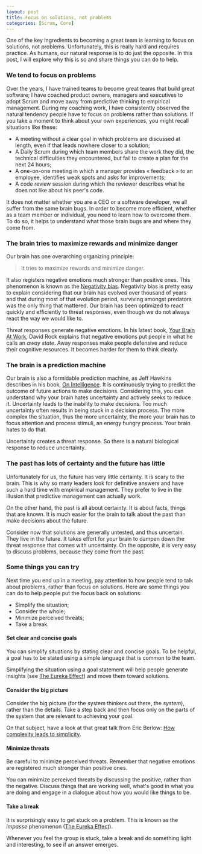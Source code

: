 ```yaml
---
layout: post
title: Focus on solutions, not problems
categories: [Scrum, Core]
---
```


One of the key ingredients to becoming a great team is learning to focus on solutions, not problems. Unfortunately, this is really hard and requires practice. As humans, our natural response is to do just the opposite. In this post, I will explore why this is so and share things you can do to help.

### We tend to focus on problems

Over the years, I have trained teams to become great teams that build great software; I have coached product owners, managers and executives to adopt Scrum and move away from predictive thinking to empirical management. During my coaching work, I have consistently observed the natural tendency people have to focus on problems rather than solutions. If you take a moment to think about your own experiences, you might recall situations like these:

* A meeting without a clear goal in which problems are discussed at length, even if that leads nowhere closer to a solution;
* A Daily Scrum during which team members share the work they did, the technical difficulties they encountered, but fail to create a plan for the next 24 hours;
* A one-on-one meeting in which a manager provides « feedback » to an employee, identifies weak spots and asks for improvements;
* A code review session during which the reviewer describes what he does not like about his peer's code.

It does not matter whether you are a CEO or a software developer, we all suffer from the same brain bugs. In order to become more efficient, whether as a team member or individual, you need to learn how to overcome them. To do so, it helps to understand what those brain bugs are and where they come from.

### The brain tries to maximize rewards and minimize danger

Our brain has one overarching organizing principle: 

> It tries to maximize rewards and minimize danger. 

It also registers negative emotions much stronger than positive ones. This phenomenon is known as the [Negativity bias](http://en.wikipedia.org/wiki/Negativity_bias). Negativity bias is pretty easy to explain considering that our brain has evolved over thousand of years and that during most of that evolution period, surviving amongst predators was the only thing that mattered. Our brain has been optimized to react quickly and efficiently to threat responses, even though we do not always react the way we would like to.

Threat responses generate negative emotions. In his latest book, [Your Brain At Work](http://www.your-brain-at-work.com/), David Rock explains that negative emotions put people in what he calls an _away state_. Away responses make people defensive and reduce their cognitive resources. It becomes harder for them to think clearly.

### The brain is a prediction machine

Our brain is also a formidable prediction machine, as Jeff Hawkins describes in his book, [On Intelligence](http://www.onintelligence.org/). It is continuously trying to predict the outcome of future actions to make decisions. Considering this, you can understand why your brain hates uncertainty and actively seeks to reduce it. Uncertainty leads to the inability to make decisions. Too much uncertainty often results in being stuck in a decision process. The more complex the situation, thus the more uncertainty, the more your brain has to focus attention and process stimuli, an energy hungry process. Your brain hates to do that. 

Uncertainty creates a threat response. So there is a natural biological response to reduce uncertainty. 

### The past has lots of certainty and the future has little

Unfortunately for us, the future has very little certainty. It is scary to the brain. This is why so many leaders look for definitive answers and have such a hard time with empirical management. They prefer to live in the illusion that predictive management can actually work. 

On the other hand, the past is all about certainty. It is about facts, things that are known. It is much easier for the brain to talk about the past than make decisions about the future.

Consider now that solutions are generally untested, and thus uncertain. They live in the future. It takes effort for your brain to dampen down the threat response that comes with uncertainty. On the opposite, it is very easy to discuss problems, because they come from the past. 

### Some things you can try

Next time you end up in a meeting, pay attention to how people tend to talk about problems, rather than focus on solutions. Here are some things you can do to help people put the focus back on solutions:

* Simplify the situation;
* Consider the whole;
* Minimize perceived threats;
* Take a break.

#### Set clear and concise goals

You can simplify situations by stating clear and concise goals. To be helpful, a goal has to be stated using a simple language that is common to the team.

Simplifying the situation using a goal statement will help people generate insights (see [The Eureka Effect](http://en.wikipedia.org/wiki/Eureka_effect)) and move them toward solutions.

#### Consider the big picture

Consider the big picture (for the system thinkers out there, the _system_), rather than the details. Take a step back and then focus only on the parts of the system that are relevant to achieving your goal. 

On that subject, have a look at that great talk from Eric Berlow: [How complexity leads to simplicity](http://www.youtube.com/watch?v=UB2iYzKeej8).

#### Minimize threats

Be careful to minimize perceived threats. Remember that negative emotions are registered much stronger than positive ones. 

You can minimize perceived threats by discussing the positive, rather than the negative. Discuss things that are working well, what's good in what you are doing and engage in a dialogue about how you would like things to be.

#### Take a break

It is surprisingly easy to get stuck on a problem. This is known as the _impasse_ phenomenon ([The Eureka Effect](http://en.wikipedia.org/wiki/Eureka_effect)).

Whenever you feel the group is stuck, take a break and do something light and interesting, to see if an answer emerges.

